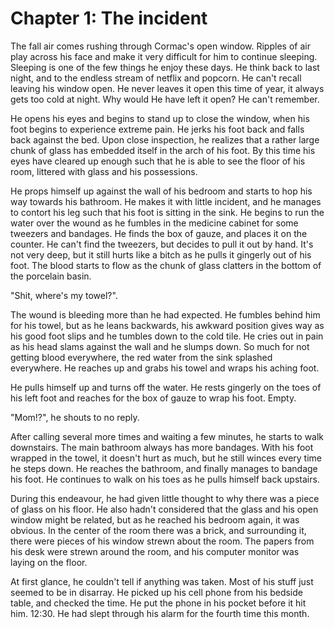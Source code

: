 # Chapter 1: The incident

The fall air comes rushing through Cormac's open window. Ripples of air play across his face and
make it very difficult for him to continue sleeping. Sleeping is one of the few things he enjoy
these days.  He think back to last night, and to the endless stream of netflix and popcorn. He can't
recall leaving his window open. He never leaves it open this time of year, it always gets too cold
at night. Why would He have left it open? He can't remember.

He opens his eyes and begins to stand up to close the window, when his foot begins to experience
extreme pain. He jerks his foot back and falls back against the bed. Upon close inspection, he
realizes that a rather large chunk of glass has embedded itself in the arch of his foot. By this
time his eyes have cleared up enough such that he is able to see the floor of his room, littered
with glass and his possessions.

He props himself up against the wall of his bedroom and starts to hop his way towards his bathroom.
He makes it with little incident, and he manages to contort his leg such that his foot is sitting in
the sink. He begins to run the water over the wound as he fumbles in the medicine cabinet for some
tweezers and bandages. He finds the box of gauze, and places it on the counter. He can't find the
tweezers, but decides to pull it out by hand. It's not very deep, but it still hurts like a bitch as
he pulls it gingerly out of his foot. The blood starts to flow as the chunk of glass clatters in the
bottom of the porcelain basin.

"Shit, where's my towel?".

The wound is bleeding more than he had expected. He fumbles behind him for his towel, but as he
leans backwards, his awkward position gives way as his good foot slips and he tumbles down to the
cold tile. He cries out in pain as his head slams against the wall and he slumps down. So much for
not getting blood everywhere, the red water from the sink splashed everywhere. He reaches up and
grabs his towel and wraps his aching foot.

He pulls himself up and turns off the water. He rests gingerly on the toes of his left foot and
reaches for the box of gauze to wrap his foot. Empty.

"Mom!?", he shouts to no reply.

After calling several more times and waiting a few minutes, he starts to walk downstairs. The main
bathroom always has more bandages. With his foot wrapped in the towel, it doesn't hurt as much, but
he still winces every time he steps down. He reaches the bathroom, and finally manages to bandage
his foot. He continues to walk on his toes as he pulls himself back upstairs.

During this endeavour, he had given little thought to why there was a piece of glass on his floor.
He also hadn't considered that the glass and his open window might be related, but as he reached his
bedroom again, it was obvious. In the center of the room there was a brick, and surrounding it,
there were pieces of his window strewn about the room. The papers from his desk were strewn around
the room, and his computer monitor was laying on the floor.

At first glance, he couldn't tell if anything was taken. Most of his stuff just seemed to be in
disarray. He picked up his cell phone from his bedside table, and checked the time. He put the phone
in his pocket before it hit him. 12:30. He had slept through his alarm for the fourth time this
month.
